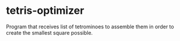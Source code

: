 # tetris-optimizer
Program that receives list of tetrominoes to assemble them in order to create the smallest square possible.
